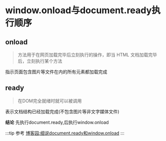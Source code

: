 # window.onload与document.ready执行顺序

## onload
>方法用于在网页加载完毕后立刻执行的操作，即当 HTML 文档加载完毕后，立刻执行某个方法

指示页面包含图片等文件在内的所有元素都加载完成

## ready
>在DOM完全就绪时就可以被调用

表示文档结构已经加载完成(不包含图片等非文字媒体文件)


**结论**
先执行document.ready,后执行window.onload

:::tip 参考
[博客园:细说document.ready和window.onload](https://www.cnblogs.com/shcrk/p/9256308.html)
:::

<tongji/>